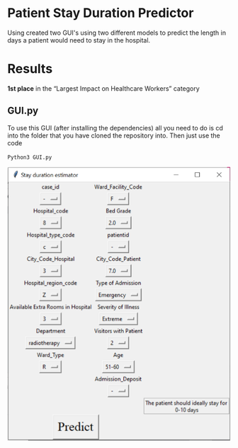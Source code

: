 # Patient Stay Duration Predictor
Using created two GUI's using two different models to predict the length in days a patient would need to stay in the hospital.  

# Results
**1st place** in the “Largest Impact on Healthcare Workers” category

## GUI.py

To use this GUI (after installing the dependencies) all you need to do is cd into the folder that you have cloned the repository into.  Then just use the code 

`Python3 GUI.py`

![GUI image](https://github.com/loevlie/Pitt-Hackathon/blob/main/Gui1.png)

